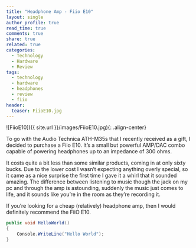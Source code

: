 ```yaml
---
title: "Headphone Amp - Fiio E10"
layout: single
author_profile: true
read_time: true
comments: true
share: true
related: true
categories:
  - Technology
  - Hardware
  - Review
tags:
  - technology
  - hardware
  - headphones
  - review
  - fiio
header:
  teaser: FiioE10.jpg
---
```


![FiioE10]({{ site.url }}/images/FiioE10.jpg){: .align-center}

To go with the Audio Technica ATH-M35s that I recently received as a gift, I decided to purchase a Fiio E10. It’s a small but powerful AMP/DAC combo capable of powering headphones up to an impedance of 300 ohms.

It costs quite a bit less than some similar products, coming in at only sixty bucks. Due to the lower cost I wasn’t expecting anything overly special, so it came as a nice surprise the first time I gave it a whirl that it sounded amazing. The difference between listening to music though the jack on my pc and through the amp is astounding, suddenly the music just comes to life, and it sounds like you’re in the room as they’re recording it.

If you’re looking for a cheap (relatively) headphone amp, then I would definitely recommend the FiiO E10.


``` c#
public void HelloWorld()
{
	Console.WriteLine("Hello World");
}
```